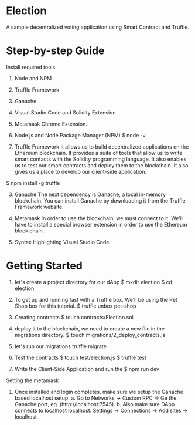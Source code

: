 # Election
A sample decentralized voting application using Smart Contract and Truffle.

# Step-by-step Guide
Install required tools:
1. Node and NPM
2. Truffle Framework
3. Ganache
4. Visual Studio Code and Solidity Extension
5. Metamask Chrome Extension.

1. Node.js and Node Package Manager (NPM)
$ node -v

2. Truffle Framework
It allows us to build decentralized applications on the Ethereum blockchain. It provides a suite of tools that allow us to write smart contacts with the Solidity programming language. It also enables us to test our smart contracts and deploy them to the blockchain. It also gives us a place to develop our client-side application.

$ npm install -g truffle

3. Ganache
The next dependency is Ganache, a local in-memory blockchain. You can install Ganache by downloading it from the Truffle Framework website.

4. Metamask
In order to use the blockchain, we must connect to it. We’ll have to install a special browser extension in order to use the Ethereum block chain.

5. Syntax Highlighting
Visual Studio Code


# Getting Started
1. let's create a project directory for our dApp 
$ mkdir election
$ cd election


2. To get up and running fast with a Truffle box. We'll be using the Pet Shop box for this tutorial.
$ truffle unbox pet-shop

3. Creating contracts
$ touch contracts/Election.sol

4. deploy it to the blockchain, we need to create a new file in the migrations directory.
$ touch migrations/2_deploy_contracts.js

5. let's run our migrations 
truffle migrate

6. Test the contracts
$ touch test/election.js
$ truffle test


7. Write the Client-Side Application and run the 
$ npm run dev



Setting the metamask
1. Once installed and login completes, make sure we setup the Ganache based localhost setup.
a. Go to Networks -> Custom RPC  -> Ge the Ganache port, eg. (http://localhost:7545).
b. Also make sure DApp connects to localhost localhost:
 Settings -> Connections  -> Add sites -> localhost

